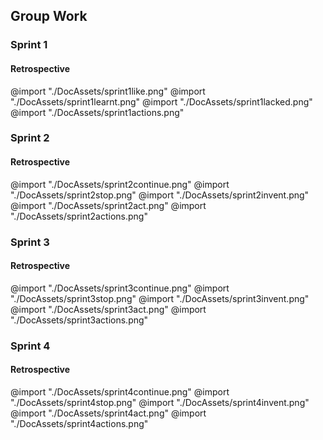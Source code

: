 ## Group Work

### Sprint 1

#### Retrospective
@import "./DocAssets/sprint1like.png"
@import "./DocAssets/sprint1learnt.png"
@import "./DocAssets/sprint1lacked.png"
@import "./DocAssets/sprint1actions.png"

### Sprint 2

#### Retrospective
@import "./DocAssets/sprint2continue.png"
@import "./DocAssets/sprint2stop.png"
@import "./DocAssets/sprint2invent.png"
@import "./DocAssets/sprint2act.png"
@import "./DocAssets/sprint2actions.png"

### Sprint 3

#### Retrospective
@import "./DocAssets/sprint3continue.png"
@import "./DocAssets/sprint3stop.png"
@import "./DocAssets/sprint3invent.png"
@import "./DocAssets/sprint3act.png"
@import "./DocAssets/sprint3actions.png"

### Sprint 4

#### Retrospective
@import "./DocAssets/sprint4continue.png"
@import "./DocAssets/sprint4stop.png"
@import "./DocAssets/sprint4invent.png"
@import "./DocAssets/sprint4act.png"
@import "./DocAssets/sprint4actions.png"
